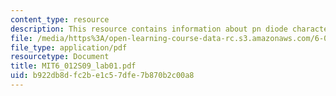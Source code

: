 ```yaml
---
content_type: resource
description: This resource contains information about pn diode characterization.
file: /media/https%3A/open-learning-course-data-rc.s3.amazonaws.com/6-012-microelectronic-devices-and-circuits-spring-2009/b922db8dfc2be1c57dfe7b870b2c00a8_MIT6_012S09_lab01.pdf
file_type: application/pdf
resourcetype: Document
title: MIT6_012S09_lab01.pdf
uid: b922db8d-fc2b-e1c5-7dfe-7b870b2c00a8
---
```

